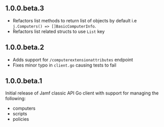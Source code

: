 ## 1.0.0.beta.3
- Refactors list methods to return list of objects by default i.e `j.Computers() => []BasicComputerInfo`.
- Refactors list related structs to use `List` key
## 1.0.0.beta.2
- Adds support for `/computerextensionattributes` endpoint
- Fixes minor typo in `client.go` causing tests to fail
## 1.0.0.beta.1
Initial release of Jamf classic API Go client with support for managing the following:
- computers
- scripts
- policies